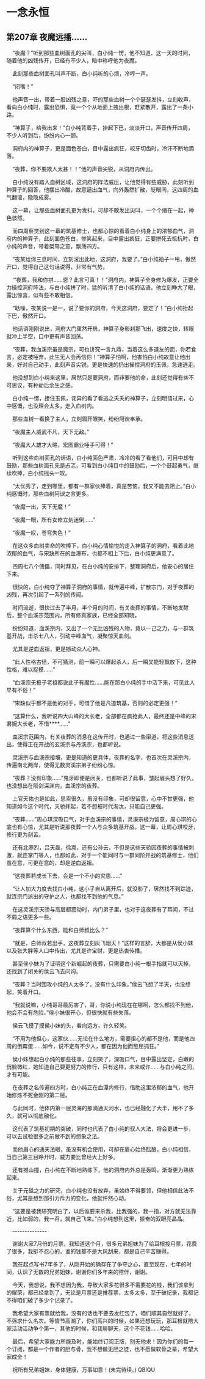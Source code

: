 # 一念永恒 
 ## 第207章 夜魔远播……
     “夜魔？”听到那些血树面孔的尖叫，白小纯一愣，他不知道，这一天的时间，随着他的凶残传开，已经有不少人，暗中称呼他为夜魔。

    此刻那些血树面孔叫声不断，白小纯听的心烦，冷哼一声。

    “闭嘴！”

    他声音一出，带着一股凶残之意，吓的那些血树一个个瑟瑟发抖，立刻收声，看向白小纯时，露出恐惧，竟一个个从地面上拽出根，赶紧散开，露出了一条小路。

    “神算子，给我出来！”白小纯背着手，抬起下巴，淡淡开口，声音传开四周，不少人听到后，纷纷内心一颤。

    洞府内的神算子，更是面色苍白，目中露出疯狂，咬牙切齿时，冷汗不断地滴落。

    “夜葬，你不要欺人太甚！！”他的声音尖锐，从洞府内传出。

    白小纯没有踏入血树区域，这洞府的阵法威压，让他觉得有些威胁，此刻听到神算子的回答，他摆出冷酷，故意逼出血气，向外轰然扩散，眨眼间，这四周的血气翻滚，隐隐成雾。

    这一幕，让那些血树面孔更为发抖，可却不敢发出尖叫，一个个缩在一起，神色骇然。

    而四周察觉到这一幕的筑基修士，也都心惊的看着白小纯身上的浓郁血气，洞府内的神算子，此刻面色苍白，惨笑起来，目中露出疯狂，正要拼死去抵抗时，白小纯的声音，带着桀骜之意，飘荡四方。

    “夜某给你三息时间，立刻滚出此地，这洞府，我要了。”白小纯袖子一甩，傲然开口，觉得自己这句话说得，非常有气势。

    ‘“夜葬，我和你拼……恩？此言可真！！”洞府内，神算子全身修为爆发，正要全力操控洞府阵法，与白小纯拼了时，猛的听清了白小纯的话语，他立刻睁大了眼，露出惊喜，似有些不敢相信。

    “聒噪，夜某说一是一，说了要你的洞府，今天这洞府，要定了！”白小纯抬起下巴，傲然开口。

    他话语刚刚说出，洞府大门骤然开启，神算子身影刹那飞出，速度之快，转眼就冲上半空，口中更有声音回荡。

    “夜葬，我血溪宗虽是魔宗，可也讲究一言九鼎，当着这么多道友的面，你若食言，必定被唾弃，此生无人会再信你！”神算子怕啊，他害怕白小纯故意让他出来，好对自己动手，此刻声音尖锐，更是快速的扔出操控洞府的玉佩，急速逃走。

    他没想到白小纯来这里，居然只是要洞府，而非要他的命，此刻还觉得有些不可思议，有种劫后余生之感。

    白小纯一愣，接住玉佩，诧异的看了看逃之夭夭的神算子，立刻明悟过来，心中感慨，也没理会太多，走入血树内。

    那些血树一看换了主人，立刻眉开眼笑，纷纷阿谀奉承。

    “夜魔主人威武不凡，天下无敌。”

    “夜魔大人雄才大略，宏图霸业唾手可得！”

    听到这些血树面孔的话语，白小纯面色严肃，冷冷的看了看他们，可目中却有鼓励，那些血树面孔先是忐忑，可看到白小纯目中的鼓励后，一个个鼓起勇气，继续吹捧，白小纯摇头一叹。

    “太优秀了，走到哪里，都有一群家伙捧着，真是苦恼，我又不能去阻止。”白小纯感慨时，那些血树阿谀之言更多。

    “夜魔一出，天下无魔！”

    “夜魔一眼，所有女修立刻迷倒……”

    “夜魔一叹，苍穹失色！”

    在这众多血树卖命的吹捧下，白小纯心情愉悦的走入神算子的洞府，看着此地浓郁的血气，与宋缺所在的血瀑布，也都不相上下后，白小纯更满意了。

    四周七八个傀儡，同时拜见，在白小纯的安排下，整理洞府后，他安心的居住下来。

    很快的，白小纯夺了神算子洞府的事情，就传遍中峰，扩散宗门，对于夜葬的凶残，再次引起了一系列的传闻。

    时间流逝，很快过去了半月，半个月的时间，有关夜葬的事情，不断地发酵后，整个血溪宗范围内，所有修真家族，已经全部知晓。

    纷纷知道，血溪宗内，又出了一个无比凶残的人物，竟以一己之力，与一群筑基开战，击杀七八人，引动中峰血气，凝聚惊天血剑。

    尤其是逆血返祖，更是撼动众人心神。

    “此人性格古怪，不可猜测，前一瞬可以爆起杀人，后一瞬又能轻飘放下，这种性格，难以捉摸……”

    “血溪宗无极子老祖都说此子有魔性……能在那白小纯的手中活下来，可见此人早有不俗！”

    “宋缺似乎都不是他的对手，可惜了他是凡道筑基，否则的必定更强！”

    “这算什么，我听说四大山峰的大长老，全部都在疯抢此人，最终还是中峰的宋君婉大长老，不惜****……”

    血溪宗范围内，有关夜葬的消息在这传开时，也通过一些渠道，将这些消息送出，使得正在开战的玄溪宗与丹溪宗，也都听说。

    灵溪宗与血溪宗接壤，更是知道的更具体，夜葬的名字，也首次在灵溪宗内，传遍南北两岸，使得无数灵溪宗弟子纷纷心惊。

    “夜葬？没有印象……”鬼牙即便是闭关，也都听说了此事，皱起眉头想了好久，也没想出在陨剑深渊内，血溪宗的夜葬。

    上官天佑也是如此，思索很久，虽没有印象，可却很留意，心中不甘更强，他知道如今这个时代，天骄并起，若不想被时代淘汰，只能自己更强。

    “夜葬……”周心琪深吸口气，对于血溪宗的事情，灵溪宗极为留意，周心琪的心底也有心惊，尤其是听说那夜葬一个人与众多筑基开战，这一幕，让周心琪咬牙，修行更为刻苦。

    还有北寒烈，吕天磊，徐嵩，还有公孙云，不但是这些天骄因夜葬的事情被刺激，就连掌门等人，也都如此，对于一个能同时与一群同阶开战的筑基修士，他们虽在意，可更在意的，却是逆血返祖。

    “这夜葬若成长下去，会是一个不小的灾患……”

    “让人加大力度去找白小纯，这小子自从离开后，就没影了，居然找不到踪迹，就连宗门派出的守护之人，也都找不到他的气息。”

    在这灵溪宗天骄与高层都震动时，内门弟子里，也对于这夜葬有了耳闻，不过不屑之语更多一些。

    “夜葬算个什么东西，能和白师叔比么？”

    “就是，白师叔若出手，这夜葬立刻灰飞烟灭！”这样的言辞，大都是从侯小妹以及张大胖等人口中传出，尤其是许宝财，更是热衷传播。

    甚至侯小妹为了证明这个新崛起的夜葬，只需要白小纯一根手指就可以灭掉，还找到了闭关的侯云飞去问询。

    “夜葬？当时围攻小纯的人太多了，没有什么印象。”侯云飞想了半天，也没想起，笑着开口。

    “我就说嘛，小纯哥哥最厉害了，哥，你说小纯现在在哪啊，怎么都找不到他，他会不会有危险。”侯小妹很开心，但很快就有些失落。

    侯云飞摸了摸侯小妹的头，看向远方，许久轻笑。

    “不用为他担心，这家伙……无论在什么地方，需要担心的都不是他，而是他四周的倒霉蛋……如今，说不定有不少人，都在因为他而憋屈抓狂。”

    侯小妹想起白小纯的那些往事，立刻笑了，深吸口气，目中露出坚定，白嫩的俏脸微红，她知道自己要更努力的修行，只有这样，未来或许……与白小纯之间，才有可能。

    在夜葬之名传遍四方时，白小纯正在血潭内修行，借助这里浓郁的血气，他开始修炼不死金刚的第二层。

    与此同时，他体内第一层灵海的那滴通天河水，也已经融化了大半，用不了多久，就可以彻底融化。

    这代表了筑基初期的突破，同时也代表了白小纯的驭人大法，将会更进一步，可以去试验很多之前做不到的想象之法。

    而他眉心的通天法眼，虽没有机会使用，可却在眉心始终酝酿，白小纯相信，当自己第三目睁开时，威力要比曾经大上好多。

    还有撼山撞，白小纯在不断地熟练下，他的洞府内外总是轰鸣，渐渐更为熟练起来。

    关于元磁之力的研究，白小纯也没有放弃，虽始终不得要领，但他相信此法不俗，尤其是想到那引力斥力的变化，他就怦然心动。

    “这要是被我研究明白了，以后谁要来杀我，比我强的，我一指，对方就无法靠近，比如弱的，我一召，就自己飞来。”白小纯想到这里，振奋的双眼亮晶晶。

    --------------

    谢谢大家7月份的月票，我知道这个月，很多兄弟姐妹为了给耳根投月票，花费了很多，我挺不忍心的，谁的钱都不是大风刮来，都是自己辛苦赚得。

    我在起点写书7年多了，从刚开始的确存在了争夺之心，直至现在，七年的时间，认识了无数的兄弟姐妹，谢谢你们多年来的陪伴，谢谢。

    今天，我想说，我不想因为我，导致大家多花很多不需要花的钱，我们该拿到的耀荣，都已经拿到了，无论是月票还是推荐票，太多太多，至于破纪录，我都记不得咱们破了多少个记录了。

    我希望大家有票就给我，没有的话也不要去发红包了，咱们顺其自然就好了，不强求什么名次。等情节高潮了，你们高兴的时候，如果还想玩玩，那耳根就陪大家活动活动争个第一，其他的时候，和我聊聊天，这个不花钱……哈哈。

    最后，希望大家能力所能及时，能始终订阅正版，别无他求！因为你们的每一个订阅，都是一个作者的胆与骨，我不想做无胆之徒，也不愿做软骨之辈，希望大家成全！

    祝所有兄弟姐妹，身体健康，万事如意！(未完待续。) 
QBIQU